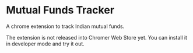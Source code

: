 # Mutual Funds Tracker
A chrome extension to track Indian mutual funds.

The extension is not released into Chromer Web Store yet.
You can install it in developer mode and try it out.
